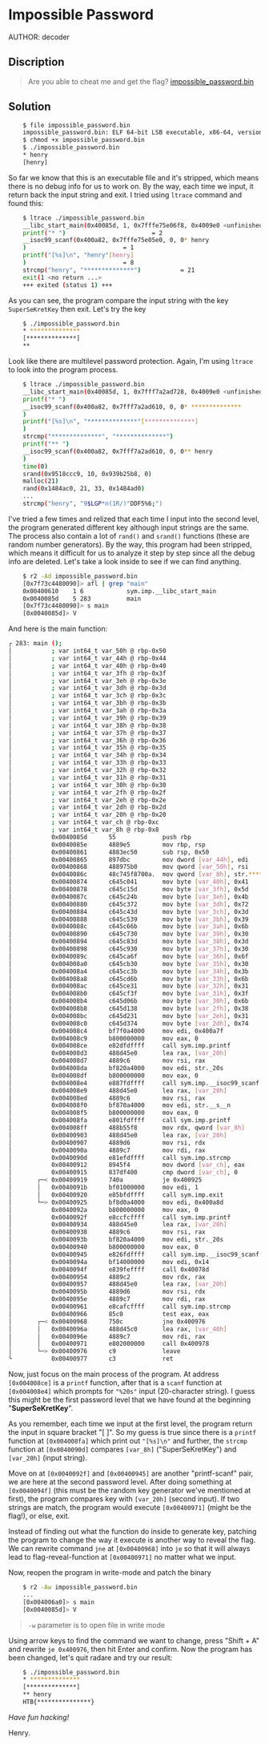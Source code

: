 # Impossible Password
AUTHOR: decoder
## Discription
> Are you able to cheat me and get the flag? [impossible_password.bin](https://github.com/Henry1601/HackTheBox-Writeup/blob/main/Reverse%20Engineering/Impossible%20Password/impossible_password.bin)
## Solution
```bash
	$ file impossible_password.bin 
	impossible_password.bin: ELF 64-bit LSB executable, x86-64, version 1 (SYSV), dynamically linked, interpreter /lib64/ld-linux-x86-64.so.2, for GNU/Linux 2.6.32, BuildID[sha1]=ba116ba1912a8c3779ddeb579404e2fdf34b1568, stripped
	$ chmod +x impossible_password.bin
	$ ./impossible_password.bin
	* henry
	[henry]
```
So far we know that this is an executable file and it's stripped, which means there is no debug info for us to work on. By the way, each time we input, it return back the input string and exit. I tried using `ltrace` command and found this:
```bash
	$ ltrace ./impossible_password.bin
	__libc_start_main(0x40085d, 1, 0x7fffe75e06f8, 0x4009e0 <unfinished ...>
	printf("* ")						= 2
	__isoc99_scanf(0x400a82, 0x7fffe75e05e0, 0, 0* henry
	)							= 1
	printf("[%s]\n", "henry"[henry]
	)							= 8
	strcmp("henry", "**************")			= 21
	exit(1 <no return ...>
	+++ exited (status 1) +++
```
As you can see, the program compare the input string with the key `SuperSeKretKey` then exit. Let's try the key
```bash
	$ ./impossible_password.bin 
	* **************
	[**************]
	** 
```
Look like there are multilevel password protection. Again, I'm using `ltrace` to look into the program process.
```bash
	$ ltrace ./impossible_password.bin
	__libc_start_main(0x40085d, 1, 0x7fff7a2ad728, 0x4009e0 <unfinished ...>
	printf("* ")
	__isoc99_scanf(0x400a82, 0x7fff7a2ad610, 0, 0* **************
	)
	printf("[%s]\n", "**************"[**************]
	)
	strcmp("**************", "**************")
	printf("** ")
	__isoc99_scanf(0x400a82, 0x7fff7a2ad610, 0, 0** henry
	)
	time(0)
	srand(0x9518ccc9, 10, 0x939b25b8, 0)
	malloc(21)
	rand(0x1484ac0, 21, 33, 0x1484ad0)
	...
	strcmp("henry", "9$LGP*n(1R/)"DDF5%6;")
```
I've tried a few times and relized that each time I input into the second level, the program generated different key although input strings are the same. The process also contain a lot of `rand()` and `srand()` functions (these are random number generators). By the way, this program had been stripped, which means it difficult for us to analyze it step by step since all the debug info are deleted. Let's take a look inside to see if we can find anything.
```bash
	$ r2 -Ad impossible_password.bin
	[0x7f73c4480090]> afl | grep "main"
	0x00400610    1 6            sym.imp.__libc_start_main
	0x0040085d    5 283          main
	[0x7f73c4480090]> s main
	[0x0040085d]> V
```
And here is the main function:
```bash
┌ 283: main ();
│           ; var int64_t var_50h @ rbp-0x50
│           ; var int64_t var_44h @ rbp-0x44
│           ; var int64_t var_40h @ rbp-0x40
│           ; var int64_t var_3fh @ rbp-0x3f
│           ; var int64_t var_3eh @ rbp-0x3e
│           ; var int64_t var_3dh @ rbp-0x3d
│           ; var int64_t var_3ch @ rbp-0x3c
│           ; var int64_t var_3bh @ rbp-0x3b
│           ; var int64_t var_3ah @ rbp-0x3a
│           ; var int64_t var_39h @ rbp-0x39
│           ; var int64_t var_38h @ rbp-0x38
│           ; var int64_t var_37h @ rbp-0x37
│           ; var int64_t var_36h @ rbp-0x36
│           ; var int64_t var_35h @ rbp-0x35
│           ; var int64_t var_34h @ rbp-0x34
│           ; var int64_t var_33h @ rbp-0x33
│           ; var int64_t var_32h @ rbp-0x32
│           ; var int64_t var_31h @ rbp-0x31
│           ; var int64_t var_30h @ rbp-0x30
│           ; var int64_t var_2fh @ rbp-0x2f
│           ; var int64_t var_2eh @ rbp-0x2e
│           ; var int64_t var_2dh @ rbp-0x2d
│           ; var int64_t var_20h @ rbp-0x20
│           ; var int64_t var_ch @ rbp-0xc
│           ; var int64_t var_8h @ rbp-0x8
│           0x0040085d      55             push rbp
│           0x0040085e      4889e5         mov rbp, rsp
│           0x00400861      4883ec50       sub rsp, 0x50
│           0x00400865      897dbc         mov dword [var_44h], edi
│           0x00400868      488975b0       mov qword [var_50h], rsi
│           0x0040086c      48c745f8700a.  mov qword [var_8h], str.**************    ; 0x400a70 ; "**************"
│           0x00400874      c645c041       mov byte [var_40h], 0x41    ; 'A' ; 65
│           0x00400878      c645c15d       mov byte [var_3fh], 0x5d    ; ']' ; 93
│           0x0040087c      c645c24b       mov byte [var_3eh], 0x4b    ; 'K' ; 75
│           0x00400880      c645c372       mov byte [var_3dh], 0x72    ; 'r' ; 114
│           0x00400884      c645c43d       mov byte [var_3ch], 0x3d    ; '=' ; 61
│           0x00400888      c645c539       mov byte [var_3bh], 0x39    ; '9' ; 57
│           0x0040088c      c645c66b       mov byte [var_3ah], 0x6b    ; 'k' ; 107
│           0x00400890      c645c730       mov byte [var_39h], 0x30    ; '0' ; 48
│           0x00400894      c645c83d       mov byte [var_38h], 0x3d    ; '=' ; 61
│           0x00400898      c645c930       mov byte [var_37h], 0x30    ; '0' ; 48
│           0x0040089c      c645ca6f       mov byte [var_36h], 0x6f    ; 'o' ; 111
│           0x004008a0      c645cb30       mov byte [var_35h], 0x30    ; '0' ; 48
│           0x004008a4      c645cc3b       mov byte [var_34h], 0x3b    ; orax
│           0x004008a8      c645cd6b       mov byte [var_33h], 0x6b    ; 'k' ; 107
│           0x004008ac      c645ce31       mov byte [var_32h], 0x31    ; '1' ; 49
│           0x004008b0      c645cf3f       mov byte [var_31h], 0x3f    ; '?' ; 63
│           0x004008b4      c645d06b       mov byte [var_30h], 0x6b    ; 'k' ; 107
│           0x004008b8      c645d138       mov byte [var_2fh], 0x38    ; '8' ; 56
│           0x004008bc      c645d231       mov byte [var_2eh], 0x31    ; '1' ; 49
│           0x004008c0      c645d374       mov byte [var_2dh], 0x74    ; 't' ; 116
│           0x004008c4      bf7f0a4000     mov edi, 0x400a7f
│           0x004008c9      b800000000     mov eax, 0
│           0x004008ce      e82dfdffff     call sym.imp.printf
│           0x004008d3      488d45e0       lea rax, [var_20h]
│           0x004008d7      4889c6         mov rsi, rax
│           0x004008da      bf820a4000     mov edi, str._20s           ; 0x400a82 ; "%20s"
│           0x004008df      b800000000     mov eax, 0
│           0x004008e4      e887fdffff     call sym.imp.__isoc99_scanf
│           0x004008e9      488d45e0       lea rax, [var_20h]
│           0x004008ed      4889c6         mov rsi, rax
│           0x004008f0      bf870a4000     mov edi, str.__s__n         ; 0x400a87 ; "[%s]\n"
│           0x004008f5      b800000000     mov eax, 0
│           0x004008fa      e801fdffff     call sym.imp.printf
│           0x004008ff      488b55f8       mov rdx, qword [var_8h]
│           0x00400903      488d45e0       lea rax, [var_20h]
│           0x00400907      4889d6         mov rsi, rdx
│           0x0040090a      4889c7         mov rdi, rax
│           0x0040090d      e81efdffff     call sym.imp.strcmp
│           0x00400912      8945f4         mov dword [var_ch], eax
│           0x00400915      837df400       cmp dword [var_ch], 0
│       ┌─< 0x00400919      740a           je 0x400925
│       │   0x0040091b      bf01000000     mov edi, 1
│       │   0x00400920      e85bfdffff     call sym.imp.exit
│       └─> 0x00400925      bf8d0a4000     mov edi, 0x400a8d
│           0x0040092a      b800000000     mov eax, 0
│           0x0040092f      e8ccfcffff     call sym.imp.printf
│           0x00400934      488d45e0       lea rax, [var_20h]
│           0x00400938      4889c6         mov rsi, rax
│           0x0040093b      bf820a4000     mov edi, str._20s           ; 0x400a82 ; "%20s"
│           0x00400940      b800000000     mov eax, 0
│           0x00400945      e826fdffff     call sym.imp.__isoc99_scanf
│           0x0040094a      bf14000000     mov edi, 0x14               ; 20
│           0x0040094f      e839feffff     call 0x40078d
│           0x00400954      4889c2         mov rdx, rax
│           0x00400957      488d45e0       lea rax, [var_20h]
│           0x0040095b      4889d6         mov rsi, rdx
│           0x0040095e      4889c7         mov rdi, rax
│           0x00400961      e8cafcffff     call sym.imp.strcmp
│           0x00400966      85c0           test eax, eax
│       ┌─< 0x00400968      750c           jne 0x400976
│       │   0x0040096a      488d45c0       lea rax, [var_40h]
│       │   0x0040096e      4889c7         mov rdi, rax
│       │   0x00400971      e802000000     call 0x400978
│       └─> 0x00400976      c9             leave
└           0x00400977      c3             ret
```
Now, just focus on the main process of the program. At address `[0x004008ce]` is a `printf` function, after that is a `scanf` function at `[0x004008e4]` which prompts for `"%20s"` input (20-character string). I guess this might be the first password level that we have found at the beginning "**SuperSeKretKey**".

As you remember, each time we input at the first level, the program return the input in square bracket "[ ]". So my guess is true since there is a `printf` function at `[0x004008fa]` which print out `"[%s]\n"` and further, the `strcmp` function at `[0x0040090d]` compares `[var_8h]` ("SuperSeKretKey") and `[var_20h]` (input string).

Move on at `[0x0040092f]` and `[0x00400945]` are another "printf-scanf" pair, we are here at the second password level. After doing something at `[0x0040094f]` (this must be the random key generator we've mentioned at first), the program compares key with `[var_20h]` (second input). If two strings are match, the program would execute `[0x00400971]` (might be the flag!), or else, exit.

Instead of finding out what the function do inside to generate key, patching the program to change the way it execute is another way to reveal the flag. We can rewrite command `jne` at `[0x00400968]` into `je` so that it will always lead to flag-reveal-function at `[0x00400971]` no matter what we input.

Now, reopen the program in write-mode and patch the binary
```bash
	$ r2 -Aw impossible_password.bin
	...
	[0x004006a0]> s main
	[0x0040085d]> V
```
> `-w` parameter is to open file in write mode

Using arrow keys to find the command we want to change, press "Shift + A" and rewrite `je 0x400976`, then hit Enter and confirm. Now the program has been changed, let's quit radare and try our result:
```bash
	$ ./impossible_password.bin
	* **************
	[**************]
	** henry
	HTB{***************}
```

*Have fun hacking!*

Henry.
